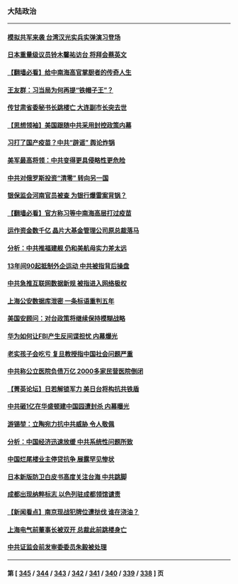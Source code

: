 ### 大陆政治
---
#### [模拟共军来袭 台湾汉光实兵实弹演习登场](../../pages/ncid277/n13788316.md) 
#### [日本重量级议员铃木馨祐访台 将拜会蔡英文](../../pages/ncid277/n13788531.md) 
#### [【翻墙必看】给中南海高官掌厨者的传奇人生](../../pages/ncid277/n13788328.md) 
#### [王友群：习当局为何再提“铁帽子王”？](../../pages/ncid277/n13788244.md) 
#### [传甘肃省委秘书长跳楼亡 大连副市长突去世](../../pages/ncid277/n13788331.md) 
#### [【思想领袖】美国跟随中共采用封控政策内幕](../../pages/ncid277/n13773433.md) 
#### [习打了国产疫苗？中共“辟谣” 舆论炸锅](../../pages/ncid277/n13788211.md) 
#### [美军最高将领：中共变得更具侵略性更危险](../../pages/ncid277/n13788128.md) 
#### [中共对俄罗斯投资“清零” 转向另一国](../../pages/ncid277/n13788094.md) 
#### [银保监会河南官员被查 为银行爆雷案背锅？](../../pages/ncid277/n13788007.md) 
#### [【翻墙必看】官方称习等中南海高层打过疫苗](../../pages/ncid277/n13787937.md) 
#### [运作资金数千亿 晶片大基金管理公司原总裁落马](../../pages/ncid277/n13787974.md) 
#### [分析：中共推福建舰 仍和美航母实力差太远](../../pages/ncid277/n13784118.md) 
#### [13年间90起抵制外企运动 中共被指背后操盘](../../pages/ncid277/n13787942.md) 
#### [中共急推互联网数据新规 被指进入网络极权](../../pages/ncid277/n13787870.md) 
#### [上海公安数据库泄密 一条标语重判五年](../../pages/ncid277/n13787387.md) 
#### [美国安顾问：对台政策将继续保持模糊战略](../../pages/ncid277/n13787883.md) 
#### [华为如何让FBI产生反间谍担忧 内幕爆光](../../pages/ncid277/n13787864.md) 
#### [老实孩子会吃亏 复旦教授指中国社会问题严重](../../pages/ncid277/n13787879.md) 
#### [中共称公立医院负债万亿 2000多家民营医院倒闭](../../pages/ncid277/n13787863.md) 
#### [【菁英论坛】日若解锁军力 美日台将构抗共铁盾](../../pages/ncid277/n13787855.md) 
#### [中共砸1亿在华盛顿建中国园遭封杀 内幕曝光](../../pages/ncid277/n13787792.md) 
#### [游锡堃：立陶宛力抗中共威胁 令人敬佩](../../pages/ncid277/n13787724.md) 
#### [分析：中国经济迅速放缓 中共系统性问题所致](../../pages/ncid277/n13787310.md) 
#### [中国烂尾楼业主停贷抗争 展露罕见惨状](../../pages/ncid277/n13787794.md) 
#### [日本新版防卫白皮书高度关注台海 中共跳脚](../../pages/ncid277/n13787655.md) 
#### [成都出现纳粹标志 以色列驻成都领馆谴责](../../pages/ncid277/n13787186.md) 
#### [【新闻看点】南京现战犯牌位遭挞伐 谁在浇油？](../../pages/ncid277/n13787396.md) 
#### [上海电气前董事长被双开 总裁此前跳楼身亡](../../pages/ncid277/n13787570.md) 
#### [中共证监会前发审委委员朱毅被处理](../../pages/ncid277/n13787634.md) 

---
#### 第 [ [345](./345.md) / [344](./344.md) / [343](./343.md) / [342](./342.md) / [341](./341.md) / [340](./340.md) / [339](./339.md) / [338](./338.md) ] 页
